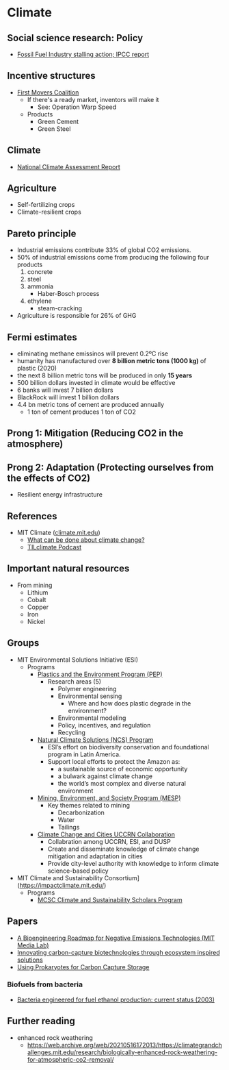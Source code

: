 # Climate

## Social science research: Policy 
- [Fossil Fuel Industry stalling action; IPCC report](https://www.theguardian.com/environment/2022/apr/05/ipcc-report-scientists-climate-crisis-fossil-fuels)

## Incentive structures
- [First Movers Coalition](https://www.weforum.org/first-movers-coalition)
  - If there's a ready market, inventors will make it
     - See: Operation Warp Speed
  - Products
    - Green Cement
    - Green Steel

## Climate
- [National Climate Assessment Report](https://nca2018.globalchange.gov/)

## Agriculture
- Self-fertilizing crops
- Climate-resilient crops

## Pareto principle
- Industrial emissions contribute 33% of global CO2 emissions.
- 50% of industrial emissions come from producing the following four products
    1. concrete
    2. steel
    3. ammonia
        - Haber-Bosch process
    4. ethylene
        - steam-cracking
- Agriculture is responsible for 26% of GHG

## Fermi estimates
- eliminating methane emissinos will prevent 0.2ºC rise
- humanity has manufactured over **8 billion metric tons (1000 kg)** of plastic (2020)
- the next 8 billion metric tons will be produced in only **15 years**
- 500 billion dollars invested in climate would be effective
- 6 banks will invest 7 billion dollars
- BlackRock will invest 1 billion dollars
- 4.4 bn metric tons of cement are produced annually
    - 1 ton of cement produces 1 ton of CO2

## Prong 1: Mitigation (Reducing CO2 in the atmosphere)

## Prong 2: Adaptation (Protecting ourselves from the effects of CO2)
- Resilient energy infrastructure

## References
- MIT Climate ([climate.mit.edu](https://climate.mit.edu))
    - [What can be done about climate change?](https://climate.mit.edu/what-can-be-done-about-climate-change)
    - [TILclimate Podcast](https://climate.mit.edu/tilclimate-podcast)

## Important natural resources
- From mining
    - Lithium
    - Cobalt
    - Copper
    - Iron
    - Nickel

## Groups
- MIT Environmental Solutions Initiative (ESI)
    - Programs
        - [Plastics and the Environment Program (PEP)](https://archive.ph/N5e3S)
            - Research areas (5)
                - Polymer engineering
                - Environmental sensing
                    - Where and how does plastic degrade in the environment?
                - Environmental modeling
                - Policy, incentives, and regulation
                - Recycling
        - [Natural Climate Solutions (NCS) Program](https://archive.ph/t3fbD)
            - ESI’s effort on biodiversity conservation and foundational program in Latin America.
            - Support local efforts to protect the Amazon as:
                - a sustainable source of economic opportunity
                - a bulwark against climate change
                - the world’s most complex and diverse natural environment
        - [Mining, Environment, and Society Program (MESP)](https://environmentalsolutions.mit.edu/mining-environment-society-program/)
            - Key themes related to mining
                - Decarbonization
                - Water
                - Tailings
        - [Climate Change and Cities UCCRN Collaboration](https://archive.ph/xHnW8)
            - Collabration among UCCRN, ESI, and DUSP
            - Create and disseminate knowledge of climate change mitigation and adaptation in cities
            - Provide city-level authority with knowledge to inform climate science-based policy
- MIT Climate and Sustainability Consortium](https://impactclimate.mit.edu/)
  - Programs
    - [MCSC Climate and Sustainability Scholars Program](https://impactclimate.mit.edu/climate-and-sustainability-scholars/)

## Papers
- [A Bioengineering Roadmap for Negative Emissions Technologies (MIT Media Lab)](https://dam-prod.media.mit.edu/x/2021/02/14/Sclarsic-MS-21.pdf)
- [Innovating carbon-capture biotechnologies through ecosystem inspired solutions](https://www.cell.com/one-earth/pdf/S2590-3322(20)30652-7.pdf)
- [Using Prokaryotes for Carbon Capture Storage](https://www.cell.com/trends/biotechnology/pdf/S0167-7799(16)30093-2.pdf)

### Biofuels from bacteria
- [Bacteria engineered for fuel ethanol production: current status (2003)](https://link.springer.com/article/10.1007%2Fs00253-003-1444-y)

## Further reading
- enhanced rock weathering
    - https://web.archive.org/web/20210516172013/https://climategrandchallenges.mit.edu/research/biologically-enhanced-rock-weathering-for-atmospheric-co2-removal/
